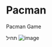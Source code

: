 # Pacman
Pacman Game

תחיל
![image](https://user-images.githubusercontent.com/76394477/161423446-aa679f0d-acdd-42a8-b27d-e82ee316c3bb.png)
